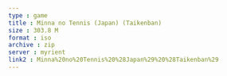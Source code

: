 ```yaml
---
type : game
title : Minna no Tennis (Japan) (Taikenban)
size : 303.8 M
format : iso
archive : zip
server : myrient
link2 : Minna%20no%20Tennis%20%28Japan%29%20%28Taikenban%29
---
```

